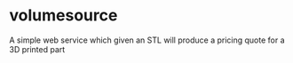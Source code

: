 # volumesource
A simple web service which given an STL will produce a pricing quote for a 3D printed part
